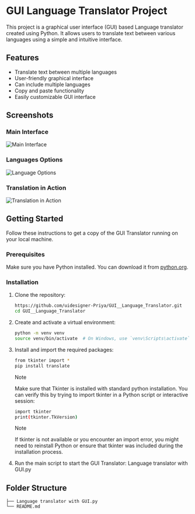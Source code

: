 # GUI Language Translator Project

This project is a graphical user interface (GUI) based Language translator created using Python. It allows users to translate text between various languages using a simple and intuitive interface.

## Features

- Translate text between multiple languages
- User-friendly graphical interface
- Can include multiple languages
- Copy and paste functionality
- Easily customizable GUI interface
  
## Screenshots

### Main Interface

![Main Interface](https://github.com/user-attachments/assets/88a6dc42-d034-40f9-af3f-7af3f9fba648)

### Languages Options

![Language Options](https://github.com/user-attachments/assets/0ed31a81-b376-4944-ad24-d89d7ad2a231)

### Translation in Action

![Translation in Action](https://github.com/user-attachments/assets/a73fc90f-8d07-4295-bf54-64af0ca329ae)


## Getting Started

Follow these instructions to get a copy of the GUI Translator running on your local machine.

### Prerequisites

Make sure you have Python installed. You can download it from [python.org](https://www.python.org/).

### Installation

1. Clone the repository:
   ```sh
   https://github.com/uidesigner-Priya/GUI__Language_Translator.git
   cd GUI__Language_Translator

2. Create and activate a virtual environment:
   ```sh
   python -m venv venv
   source venv/bin/activate  # On Windows, use `venv\Scripts\activate`

3. Install and import the required packages:
   ```sh
   from tkinter import * 
   pip install translate
   ```
   
   > [!NOTE]
   > Make sure that Tkinter is installed with standard python installation. You can verify this by trying to import tkinter in a Python script or interactive session:
     ```sh
     import tkinter
     print(tkinter.TkVersion)
   ```
     
    > [!NOTE]
    > If tkinter is not available or you encounter an import error, you might need to reinstall Python or
      ensure that tkinter was included during the installation process.

4. Run the main script to start the GUI Translator:
   Language translator with GUI.py

## Folder Structure
```
├── Language translator with GUI.py
└── README.md
```



